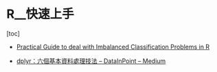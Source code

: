 # R__快速上手

<!-- toc --> 
[toc]


- [Practical Guide to deal with Imbalanced Classification Problems in R](https://www.analyticsvidhya.com/blog/2016/03/practical-guide-deal-imbalanced-classification-problems/)

- [dplyr：六個基本資料處理技法 – DataInPoint – Medium](https://medium.com/datainpoint/dplyr-%E5%85%AD%E5%80%8B%E5%9F%BA%E6%9C%AC%E8%B3%87%E6%96%99%E8%99%95%E7%90%86%E6%8A%80%E6%B3%95-d6cf16606fd0)


